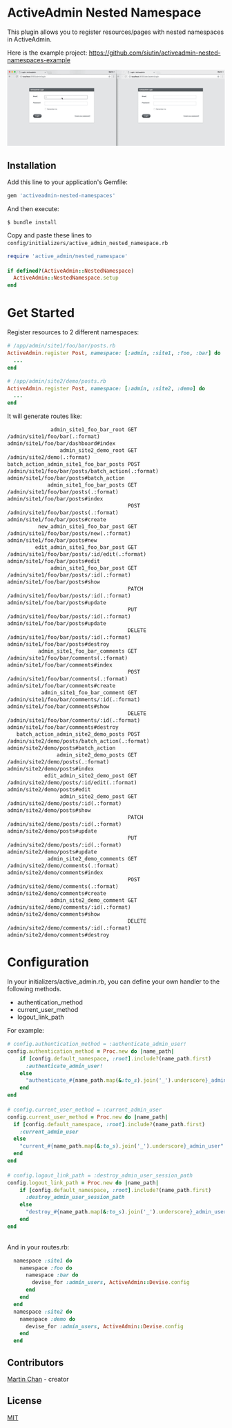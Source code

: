 # ActiveAdmin Nested Namespace

This plugin allows you to register resources/pages with nested namespaces in ActiveAdmin. 

Here is the example project: https://github.com/siutin/activeadmin-nested-namespaces-example

![demo](https://github.com/siutin/activeadmin-nested-namespaces-example/blob/master/demo.gif)

## Installation

Add this line to your application's Gemfile:

```ruby
gem 'activeadmin-nested-namespaces'
```

And then execute:

    $ bundle install


Copy and paste these lines to `config/initializers/active_admin_nested_namespace.rb`

```ruby
require 'active_admin/nested_namespace'

if defined?(ActiveAdmin::NestedNamespace)
  ActiveAdmin::NestedNamespace.setup
end
```

# Get Started

Register resources to 2 different namespaces:  

```ruby
# /app/admin/site1/foo/bar/posts.rb
ActiveAdmin.register Post, namespace: [:admin, :site1, :foo, :bar] do
  ...
end
```

```ruby
# /app/admin/site2/demo/posts.rb 
ActiveAdmin.register Post, namespace: [:admin, :site2, :demo] do
  ...
end
```

It will generate routes like:

```
              admin_site1_foo_bar_root GET        /admin/site1/foo/bar(.:format)                    admin/site1/foo/bar/dashboard#index
                 admin_site2_demo_root GET        /admin/site2/demo(.:format)                       
batch_action_admin_site1_foo_bar_posts POST       /admin/site1/foo/bar/posts/batch_action(.:format) admin/site1/foo/bar/posts#batch_action
             admin_site1_foo_bar_posts GET        /admin/site1/foo/bar/posts(.:format)              admin/site1/foo/bar/posts#index
                                       POST       /admin/site1/foo/bar/posts(.:format)              admin/site1/foo/bar/posts#create
          new_admin_site1_foo_bar_post GET        /admin/site1/foo/bar/posts/new(.:format)          admin/site1/foo/bar/posts#new
         edit_admin_site1_foo_bar_post GET        /admin/site1/foo/bar/posts/:id/edit(.:format)     admin/site1/foo/bar/posts#edit
              admin_site1_foo_bar_post GET        /admin/site1/foo/bar/posts/:id(.:format)          admin/site1/foo/bar/posts#show
                                       PATCH      /admin/site1/foo/bar/posts/:id(.:format)          admin/site1/foo/bar/posts#update
                                       PUT        /admin/site1/foo/bar/posts/:id(.:format)          admin/site1/foo/bar/posts#update
                                       DELETE     /admin/site1/foo/bar/posts/:id(.:format)          admin/site1/foo/bar/posts#destroy
          admin_site1_foo_bar_comments GET        /admin/site1/foo/bar/comments(.:format)           admin/site1/foo/bar/comments#index
                                       POST       /admin/site1/foo/bar/comments(.:format)           admin/site1/foo/bar/comments#create
           admin_site1_foo_bar_comment GET        /admin/site1/foo/bar/comments/:id(.:format)       admin/site1/foo/bar/comments#show
                                       DELETE     /admin/site1/foo/bar/comments/:id(.:format)       admin/site1/foo/bar/comments#destroy
   batch_action_admin_site2_demo_posts POST       /admin/site2/demo/posts/batch_action(.:format)    admin/site2/demo/posts#batch_action
                admin_site2_demo_posts GET        /admin/site2/demo/posts(.:format)                 admin/site2/demo/posts#index
            edit_admin_site2_demo_post GET        /admin/site2/demo/posts/:id/edit(.:format)        admin/site2/demo/posts#edit
                 admin_site2_demo_post GET        /admin/site2/demo/posts/:id(.:format)             admin/site2/demo/posts#show
                                       PATCH      /admin/site2/demo/posts/:id(.:format)             admin/site2/demo/posts#update
                                       PUT        /admin/site2/demo/posts/:id(.:format)             admin/site2/demo/posts#update
             admin_site2_demo_comments GET        /admin/site2/demo/comments(.:format)              admin/site2/demo/comments#index
                                       POST       /admin/site2/demo/comments(.:format)              admin/site2/demo/comments#create
              admin_site2_demo_comment GET        /admin/site2/demo/comments/:id(.:format)          admin/site2/demo/comments#show
                                       DELETE     /admin/site2/demo/comments/:id(.:format)          admin/site2/demo/comments#destroy

```

# Configuration

In your initializers/active_admin.rb, you can define your own handler to the following methods.

* authentication_method
* current_user_method
* logout_link_path

For example:

``` ruby
# config.authentication_method = :authenticate_admin_user!
config.authentication_method = Proc.new do |name_path|
    if [config.default_namespace, :root].include?(name_path.first)
      :authenticate_admin_user!
    else
      "authenticate_#{name_path.map(&:to_s).join('_').underscore}_admin_user!".to_sym
    end
end

# config.current_user_method = :current_admin_user
config.current_user_method = Proc.new do |name_path|
  if [config.default_namespace, :root].include?(name_path.first)
    :current_admin_user
  else
    "current_#{name_path.map(&:to_s).join('_').underscore}_admin_user".to_sym
  end
end

# config.logout_link_path = :destroy_admin_user_session_path 
config.logout_link_path = Proc.new do |name_path|
    if [config.default_namespace, :root].include?(name_path.first)
      :destroy_admin_user_session_path
    else
      "destroy_#{name_path.map(&:to_s).join('_').underscore}_admin_user_session_path".to_sym
    end
end
    
```

And in your routes.rb:

```ruby
  namespace :site1 do
    namespace :foo do
      namespace :bar do
        devise_for :admin_users, ActiveAdmin::Devise.config
      end
    end
  end
  namespace :site2 do
    namespace :demo do
      devise_for :admin_users, ActiveAdmin::Devise.config
    end
  end
```

## Contributors
 [Martin Chan](https://twitter.com/osiutino) - creator 

## License

[MIT](https://opensource.org/licenses/MIT)
